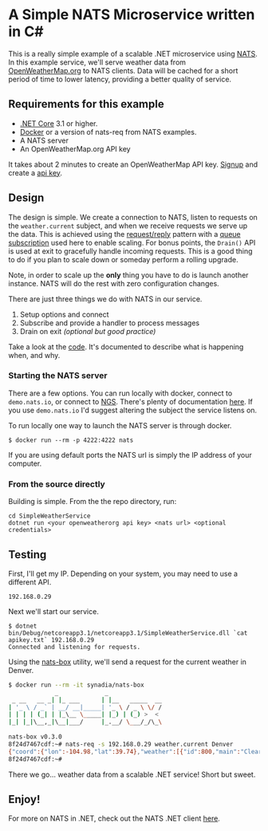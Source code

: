 # A Simple NATS Microservice written in C#

This is a really simple example of a scalable .NET microservice using [NATS](https://nats.io).  In this example service,
we'll serve weather data from [OpenWeatherMap.org](https://openweathermap.org/) to NATS clients.  Data will be cached
for a short period of time to lower latency, providing a better quality of service.

## Requirements for this example

- [.NET Core](https://dotnet.microsoft.com/download) 3.1 or higher.
- [Docker](https://docker.com) or a version of nats-req from NATS examples.
- A NATS server
- An OpenWeatherMap.org API key

It takes about 2 minutes to create an OpenWeatherMap API key.  [Signup](https://home.openweathermap.org/users/sign_up)
and create a [api key](https://home.openweathermap.org/api_keys).

## Design

The design is simple.  We create a connection to NATS, listen to requests on the `weather.current` subject, and when 
we receive requests we serve up the data.  This is achieved using the [request/reply](https://docs.nats.io/nats-concepts/reqreply)
pattern with a [queue subscription](https://docs.nats.io/nats-concepts/queue) used here to enable scaling. For bonus points,
the `Drain()` API is used at exit to gracefully handle incoming requests.  This is a good thing to do if you plan to
scale down or someday perform a rolling upgrade.

Note, in order to scale up the **only** thing you have to do is launch another instance. NATS will do the rest with zero
configuration changes.

There are just three things we do with NATS in our service.

1) Setup options and connect
2) Subscribe and provide a handler to process messages
3) Drain on exit *(optional but good practice)*

Take a look at the [code](./SimpleWeatherService/Program.cs).  It's documented to describe what is happening when, and why.

### Starting the NATS server

There are a few options.  You can run locally with docker, connect to `demo.nats.io`, or connect to [NGS](https://synadia.com/ngs).
There's plenty of documentation [here](https://docs.nats.io/nats-server/installation).  If you use `demo.nats.io` I'd suggest altering the subject the service listens on.

To run locally one way to launch the NATS server is through docker.

`$ docker run --rm -p 4222:4222 nats`
 
If you are using default ports the NATS url is simply the IP address of your computer.

### From the source directly

Building is simple.  From the the repo directory, run:

```text
cd SimpleWeatherService
dotnet run <your openweatherorg api key> <nats url> <optional credentials>
```

## Testing

First, I'll get my IP.  Depending on your system, you may need to use a different API.

```$ ipconfig getifaddr en1
192.168.0.29
```

Next we'll start our service.

```
$ dotnet bin/Debug/netcoreapp3.1/netcoreapp3.1/SimpleWeatherService.dll `cat apikey.txt` 192.168.0.29
Connected and listening for requests.
```

Using the [nats-box](https://hub.docker.com/r/synadia/nats-box) utility, we'll send a request for the current
weather in Denver.

```bash
$ docker run --rm -it synadia/nats-box
             _             _               
 _ __   __ _| |_ ___      | |__   _____  __
| '_ \ / _` | __/ __|_____| '_ \ / _ \ \/ /
| | | | (_| | |_\__ \_____| |_) | (_) >  < 
|_| |_|\__,_|\__|___/     |_.__/ \___/_/\_\
                                           
nats-box v0.3.0
8f24d7467cdf:~# nats-req -s 192.168.0.29 weather.current Denver
{"coord":{"lon":-104.98,"lat":39.74},"weather":[{"id":800,"main":"Clear","description":"clear sky","icon":"01n"}],"base":"stations","main":{"temp":275.18,"feels_like":271.62,"temp_min":271.48,"temp_max":278.15,"pressure":1011,"humidity":64},"visibility":16093,"wind":{"speed":1.5,"deg":60},"clouds":{"all":1},"dt":1581907351,"sys":{"type":1,"id":3958,"country":"US","sunrise":1581861111,"sunset":1581899787},"timezone":-25200,"id":5419384,"name":"Denver","cod":200}
8f24d7467cdf:~#
```

There we go...  weather data from a scalable .NET service!  Short but sweet.

## Enjoy!

For more on NATS in .NET, check out the NATS .NET client [here](https://github.com/nats-io/nats.net).
